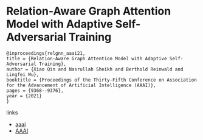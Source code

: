 # Relation-Aware Graph Attention Model with Adaptive Self-Adversarial Training

```
@inproceedings{relgnn_aaai21,
title = {Relation-Aware Graph Attention Model with Adaptive Self-Adversarial Training},
author = {Xiao Qin and Nasrullah Sheikh and Berthold Reinwald and Lingfei Wu},
booktitle = {Proceedings of the Thirty-Fifth Conference on Association for the Advancement of Artificial Intelligence (AAAI)},
pages = {9368--9376},
year = {2021}
}
```

links
- [aaai](https://www.aaai.org/AAAI21Papers/AAAI-5774.QinX.pdf)
- [AAAI](https://ojs.aaai.org/index.php/AAAI/article/view/17129)